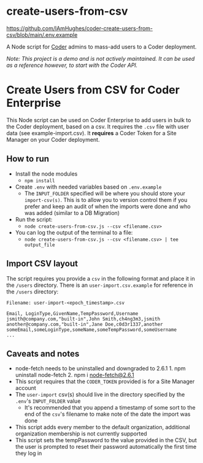 # create-users-from-csv

https://github.com/IAmHughes/coder-create-users-from-csv/blob/main/.env.example

A Node script for [Coder](coder.com) admins to mass-add users to a Coder deployment.

_Note: This project is a demo and is not actively maintained. It can be used as a reference however, to start with the Coder API._

# Create Users from CSV for Coder Enterprise

This Node script can be used on Coder Enterprise to add users in bulk to the Coder deployment, based on a csv. It requires the `.csv` file with user data (see example-import.csv). It **requires** a Coder Token for a Site Manager on your Coder deployment.

## How to run

- Install the node modules
  - `npm install`
- Create `.env` with needed variables based on `.env.example`
  - The `INPUT_FOLDER` specified will be where you should store your `import-csv(s)`. This is to allow you to version control them if you prefer and keep an audit of when the imports were done and who was added (similar to a DB Migration)
- Run the script:
  - `node create-users-from-csv.js --csv <filename.csv>`
- You can log the output of the terminal to a file:
  - `node create-users-from-csv.js --csv <filename.csv> | tee output_file`

## Import CSV layout

The script requires you provide a `csv` in the following format and place it in the `/users` directory. There is an `user-import.csv.example` for reference in the `/users` directory:

`Filename: user-import-<epoch_timestamp>.csv`

```csv
Email, LoginType,GivenName,TempPassword,Username
jsmith@company.com,"built-in",John Smith,ch4ng3m3,jsmith
another@company.com,"built-in",Jane Doe,c0d3r1337,another
someEmail,someLoginType,someName,someTempPassword,someUsername
...
```

## Caveats and notes

- node-fetch needs to be uninstalled and downgraded to 2.6.1 1. npm uninstall node-fetch 2. npm i node-fetch@2.6.1
- This script requires that the `CODER_TOKEN` provided is for a Site Manager account
- The `user-import` csv(s) should live in the directory specified by the `.env`'s `INPUT_FOLDER` value
  - It's recommended that you append a timestamp of some sort to the end of the `csv`'s filename to make note of the date the import was done
- This script adds every member to the default organization, additional organization membership is not currently supported
- This script sets the tempPassword to the value provided in the CSV, but the user is prompted to reset their password automatically the first time they log in
